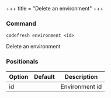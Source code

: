 +++
title = "Delete an environment"
+++

### Command
`codefresh environment <id>`

Delete an environment
### Positionals

Option | Default | Description
--------- | ----------- | -----------
id |  | Environment id
